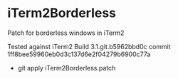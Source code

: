 # iTerm2Borderless
Patch for borderless windows in iTerm2

Tested against iTerm2 Build 3.1.git.b5962bbd0c commit 1ff8bee59960eb0d3c137d6e2f04279b6900c77a

* git apply iTerm2Borderless.patch
